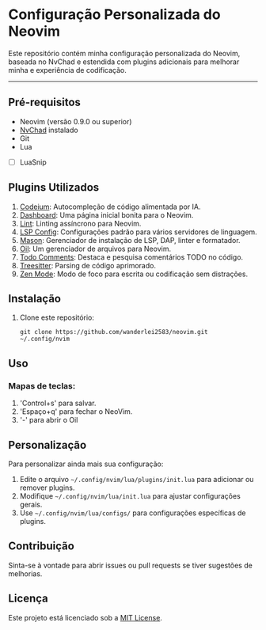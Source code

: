 # Configuração Personalizada do Neovim
<!--YOUTUBE: agora sim icone do youtube OK!!! -->
<!--FIX: Minhas configurações personalizadas.-->
Este repositório contém minha configuração personalizada do Neovim, baseada no NvChad e estendida com plugins adicionais para melhorar minha  e experiência de codificação.
___
## Pré-requisitos

- Neovim (versão 0.9.0 ou superior)
- [NvChad](https://nvchad.github.io/) instalado
- Git
- Lua 
- [ ] LuaSnip


## Plugins Utilizados

1. [Codeium](https://github.com/Exafunction/codeium.vim): Autocompleção de código alimentada por IA.
2. [Dashboard](https://github.com/glepnir/dashboard-nvim): Uma página inicial bonita para o Neovim.
3. [Lint](https://github.com/mfussenegger/nvim-lint): Linting assíncrono para Neovim.
4. [LSP Config](https://github.com/neovim/nvim-lspconfig): Configurações padrão para vários servidores de linguagem.
5. [Mason](https://github.com/williamboman/mason.nvim): Gerenciador de instalação de LSP, DAP, linter e formatador.
6. [Oil](https://github.com/stevearc/oil.nvim): Um gerenciador de arquivos para Neovim.
7. [Todo Comments](https://github.com/folke/todo-comments.nvim): Destaca e pesquisa comentários TODO no código.
8. [Treesitter](https://github.com/nvim-treesitter/nvim-treesitter): Parsing de código aprimorado.
9. [Zen Mode](https://github.com/folke/zen-mode.nvim): Modo de foco para escrita ou codificação sem distrações.

## Instalação

1. Clone este repositório:
   ```
   git clone https://github.com/wanderlei2583/neovim.git ~/.config/nvim
   ```

## Uso

### Mapas de teclas:
1. 'Control+s' para salvar.
2. 'Espaço+q' para fechar o NeoVim.
3. '-' para abrir o Oil

## Personalização

Para personalizar ainda mais sua configuração:

1. Edite o arquivo `~/.config/nvim/lua/plugins/init.lua` para adicionar ou remover plugins.
2. Modifique `~/.config/nvim/lua/init.lua` para ajustar configurações gerais.
3. Use `~/.config/nvim/lua/configs/` para configurações específicas de plugins.


## Contribuição

Sinta-se à vontade para abrir issues ou pull requests se tiver sugestões de melhorias.

## Licença

Este projeto está licenciado sob a [MIT License](LICENSE).

